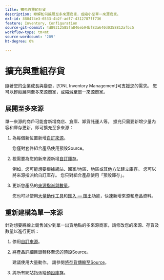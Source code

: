 ```yaml
---
title: 擴充與重組存貨
description: 瞭解如何擴展至多來源商家，或縮小至單一來源商家。
exl-id: 880474e3-6533-4b2f-adf7-4312787ff736
feature: Inventory, Configuration
source-git-commit: 4d89212585fa846eb94bf83a640d0358812afbc5
workflow-type: tm+mt
source-wordcount: '209'
ht-degree: 0%

---
```


# 擴充與重組存貨

隨著您的企業成長與變更，[!DNL Inventory Management]可支援您的需求。 您可以輕鬆展開至多來源商家，或縮減至單一來源商家。

## 展開至多來源

單一來源的商戶可能會新增商店、倉庫、卸貨託運人等。 擴充只需要新增少量內容和庫存更新，即可擴充至多來源：

1. 為每個新位置新增[自訂來源](sources-add.md)。

   您僅對套件組合產品使用預設Source。

1. 視需要為您的新來源新增[自訂庫存](stocks-add.md)。

   例如，您可能想要根據網站、國家/地區、地區或其他方法建立庫存。 您可以將來源指派給自訂庫存。 您只對組合產品使用「預設庫存」。

1. 更新您產品的[來源指派與數量](quantities-manage.md)。

   您也可以使用[大量動作工具](bulk-assignment.md)和[匯入 — 匯出](inventory-import-export.md)功能，快速新增來源和產品資料。

## 重新建構為單一來源

針對想要將線上銷售減少到單一出貨地點的多來源商家，請修改您的來源、存貨及數量以進行更新：

1. 停用[自訂來源](sources-disable.md)。

1. 將產品詳細目錄轉移至您的預設Source。

   建議使用大量動作。 請參閱[將存貨傳輸至Source](inventory-transfer.md)。

1. 將所有網站指派給[預設庫存](stocks-manage.md)。
